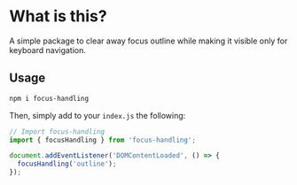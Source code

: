 # What is this?
A simple package to clear away focus outline while making it visible only for keyboard navigation.

## Usage
```bash
npm i focus-handling
```

Then, simply add to your `index.js` the following:
```javascript
// Import focus-handling
import { focusHandling } from 'focus-handling';

document.addEventListener('DOMContentLoaded', () => {
  focusHandling('outline');
});
```
